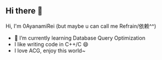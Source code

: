 ## Hi there 👋

Hi, I'm 0AyanamiRei (but maybe u can call me Refrain/依赖^^)

- 🌱 I’m currently learning Database Query Optimization
- I like writing code in C++/C 😄
- I love ACG, enjoy this world~

 <!--START_SECTION:waka-->
 <!--END_SECTION:waka-->
